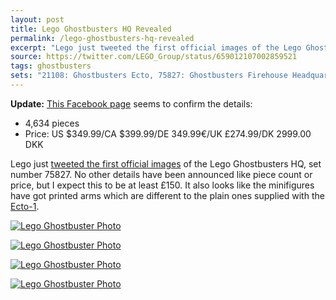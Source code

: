 ```yaml
---
layout: post
title: Lego Ghostbusters HQ Revealed
permalink: /lego-ghostbusters-hq-revealed
excerpt: "Lego just tweeted the first official images of the Lego Ghostbusters HQ, set number 75827."
source: https://twitter.com/LEGO_Group/status/659012107002859521
tags: ghostbusters
sets: "21108: Ghostbusters Ecto, 75827: Ghostbusters Firehouse Headquarters"
---
```


**Update:** [This Facebook page](https://www.facebook.com/media/set/?set=a.1042457312453484.1073741865.207089142656976&type=3) seems to confirm the details:

- 4,634 pieces
- Price: US $349.99/CA $399.99/DE 349.99€/UK £274.99/DK 2999.00 DKK

Lego just [tweeted the first official images](https://twitter.com/LEGO_Group/status/659012107002859521) of the Lego Ghostbusters HQ, set number 75827. No other details have been announced like piece count or price, but I expect this to be at least £150. It also looks like the minifigures have got printed arms which are different to the plain ones supplied with the [Ecto-1](http://brickset.com/sets/21108-1/Ghostbusters-Ecto-1).

[![Lego Ghostbuster Photo](http://studshq.s3.amazonaws.com/lego-ghostbusters-hq-1.jpg)](http://studshq.s3.amazonaws.com/lego-ghostbusters-hq-1.jpg)

[![Lego Ghostbuster Photo](http://studshq.s3.amazonaws.com/lego-ghostbusters-hq-2.jpg)](http://studshq.s3.amazonaws.com/lego-ghostbusters-hq-2.jpg)

[![Lego Ghostbuster Photo](http://studshq.s3.amazonaws.com/lego-ghostbusters-hq-3.jpg)](http://studshq.s3.amazonaws.com/lego-ghostbusters-hq-3.jpg)

[![Lego Ghostbuster Photo](http://studshq.s3.amazonaws.com/lego-ghostbusters-hq-4.jpg)](http://studshq.s3.amazonaws.com/lego-ghostbusters-hq-4.jpg)